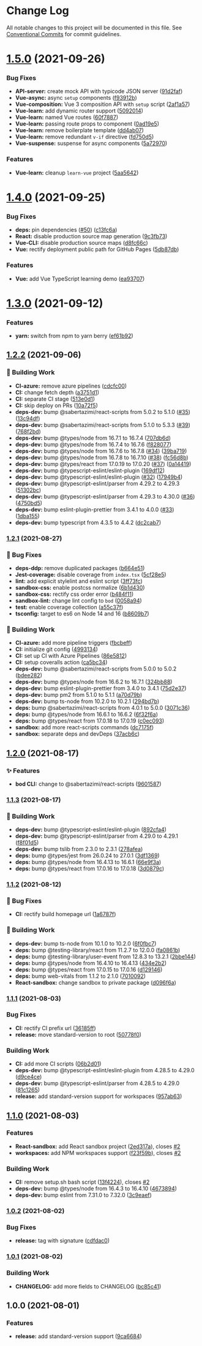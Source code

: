 # Change Log

All notable changes to this project will be documented in this file.
See [Conventional Commits](https://conventionalcommits.org) for commit guidelines.

# [1.5.0](https://github.com/sabertazimi/awesome-web/compare/v1.4.0...v1.5.0) (2021-09-26)


### Bug Fixes

* **API-server:** create mock API with typicode JSON server ([91d2faf](https://github.com/sabertazimi/awesome-web/commit/91d2faf7218ca2ccc6e44467f9c77946df10e0cd))
* **Vue-async:** async `setup` components ([f93912b](https://github.com/sabertazimi/awesome-web/commit/f93912bca3c6762eb9fe1949e61a1f6f8aa3a104))
* **Vue-composition:** Vue 3 composition API with `setup` script ([2af1a57](https://github.com/sabertazimi/awesome-web/commit/2af1a576059e6c5de9948d999d4decea30011575))
* **Vue-learn:** add dynamic router support ([5092014](https://github.com/sabertazimi/awesome-web/commit/5092014d8abf8a646bf27c7e292653779b9d78e8))
* **Vue-learn:** named Vue routes ([60f7887](https://github.com/sabertazimi/awesome-web/commit/60f7887e3a0c07881a2d3764e2fee4cf76a1320b))
* **Vue-learn:** passing route props to component ([0ad19e5](https://github.com/sabertazimi/awesome-web/commit/0ad19e5fd43ad4323dc69d084244c73eb9e0b507))
* **Vue-learn:** remove boilerplate template ([dd4ab07](https://github.com/sabertazimi/awesome-web/commit/dd4ab071712ca93b596f77cae782ebec04e84522))
* **Vue-learn:** remove redundant `v-if` directive ([fd750d5](https://github.com/sabertazimi/awesome-web/commit/fd750d580de7d943274f8c6aca80deffabc574f9))
* **Vue-suspense:** suspense for async components ([5a72970](https://github.com/sabertazimi/awesome-web/commit/5a7297079847eef1f57e0ca8831437adf0fac5d7))


### Features

* **Vue-learn:** cleanup `learn-vue` project ([5aa5642](https://github.com/sabertazimi/awesome-web/commit/5aa5642fd46057bd1bdcc5b25a433d7ebdfc880b))





# [1.4.0](https://github.com/sabertazimi/awesome-web/compare/v1.3.0...v1.4.0) (2021-09-25)


### Bug Fixes

* **deps:** pin dependencies ([#50](https://github.com/sabertazimi/awesome-web/issues/50)) ([c13fc6a](https://github.com/sabertazimi/awesome-web/commit/c13fc6ac7fd68eeaa9a6489958aa4f5073401582))
* **React:** disable production source map generation ([9c3fb73](https://github.com/sabertazimi/awesome-web/commit/9c3fb7357dad649512b488d2198240e8dd9303ec))
* **Vue-CLI:** disable production source maps ([d8fc66c](https://github.com/sabertazimi/awesome-web/commit/d8fc66c7a41304b48275bd4ede8e4e5bad33ced0))
* **Vue:** rectify deployment public path for GitHub Pages ([5db87db](https://github.com/sabertazimi/awesome-web/commit/5db87dbd418a9314fddfc471df346c703972589c))


### Features

* **Vue:** add Vue TypeScript learning demo ([ea93707](https://github.com/sabertazimi/awesome-web/commit/ea93707b2a1d7bddf922799308fbe8dbc2bcb03b))





# [1.3.0](https://github.com/sabertazimi/awesome-web/compare/v1.2.2...v1.3.0) (2021-09-12)


### Features

* **yarn:** switch from npm to yarn berry ([ef61b92](https://github.com/sabertazimi/awesome-web/commit/ef61b928619bdd29c2b92f3ceadf3f72fb6bb5cf))





## [1.2.2](https://github.com/sabertazimi/awesome-web/compare/v1.2.1...v1.2.2) (2021-09-06)


### :rocket: Building Work

* **CI-azure:** remove azure pipelines ([cdcfc00](https://github.com/sabertazimi/awesome-web/commit/cdcfc00e7d5a844900f5775a36fe538f956324cd))
* **CI:** change fetch depth ([a3751d1](https://github.com/sabertazimi/awesome-web/commit/a3751d1c5ec73796fefb8a407a510194e4705536))
* **CI:** separate CI stage ([513e0d1](https://github.com/sabertazimi/awesome-web/commit/513e0d1606a747cc98dc5c625ee0d695a40f6f51))
* **CI:** skip deploy on PRs ([10a72f5](https://github.com/sabertazimi/awesome-web/commit/10a72f5050f00cf3ecca2a95e40b9de893e61fbf))
* **deps-dev:** bump @sabertazimi/react-scripts from 5.0.2 to 5.1.0 ([#35](https://github.com/sabertazimi/awesome-web/issues/35)) ([13c94df](https://github.com/sabertazimi/awesome-web/commit/13c94dfbb909e73afd921ce40188b4efbd1fdbea))
* **deps-dev:** bump @sabertazimi/react-scripts from 5.1.0 to 5.3.3 ([#39](https://github.com/sabertazimi/awesome-web/issues/39)) ([768f2bd](https://github.com/sabertazimi/awesome-web/commit/768f2bd1b485a6acb0bf2cbd5c31b99cc8a57fea))
* **deps-dev:** bump @types/node from 16.7.1 to 16.7.4 ([707db6d](https://github.com/sabertazimi/awesome-web/commit/707db6d868d093b745183a1929bb14fbb852314d))
* **deps-dev:** bump @types/node from 16.7.4 to 16.7.6 ([f828077](https://github.com/sabertazimi/awesome-web/commit/f8280773ff028db4be638139bede2c739795abed))
* **deps-dev:** bump @types/node from 16.7.6 to 16.7.8 ([#34](https://github.com/sabertazimi/awesome-web/issues/34)) ([39ba719](https://github.com/sabertazimi/awesome-web/commit/39ba71916e7d75cc77ede6f2a81b4a6189ca04ca))
* **deps-dev:** bump @types/node from 16.7.8 to 16.7.10 ([#38](https://github.com/sabertazimi/awesome-web/issues/38)) ([fc56d8b](https://github.com/sabertazimi/awesome-web/commit/fc56d8bba94c65e38fd1a4570420e6bf86babfbd))
* **deps-dev:** bump @types/react from 17.0.19 to 17.0.20 ([#37](https://github.com/sabertazimi/awesome-web/issues/37)) ([0a14419](https://github.com/sabertazimi/awesome-web/commit/0a14419d25389a9995c32fd3b4130bd9aca9a362))
* **deps-dev:** bump @typescript-eslint/eslint-plugin ([169df12](https://github.com/sabertazimi/awesome-web/commit/169df12df116832d7d81e781cb97447222359bd1))
* **deps-dev:** bump @typescript-eslint/eslint-plugin ([#32](https://github.com/sabertazimi/awesome-web/issues/32)) ([17949b4](https://github.com/sabertazimi/awesome-web/commit/17949b45c26e68e5d138d48cf6c1f639a3d3198f))
* **deps-dev:** bump @typescript-eslint/parser from 4.29.2 to 4.29.3 ([51302bc](https://github.com/sabertazimi/awesome-web/commit/51302bc2a88a8473ee54c63492bac1e4f3a6d576))
* **deps-dev:** bump @typescript-eslint/parser from 4.29.3 to 4.30.0 ([#36](https://github.com/sabertazimi/awesome-web/issues/36)) ([4750bd5](https://github.com/sabertazimi/awesome-web/commit/4750bd55aca992105d325bd6c3f747ad9b235b25))
* **deps-dev:** bump eslint-plugin-prettier from 3.4.1 to 4.0.0 ([#33](https://github.com/sabertazimi/awesome-web/issues/33)) ([1dba155](https://github.com/sabertazimi/awesome-web/commit/1dba155fd1c61fdb0e790c1271a493ba5677b882))
* **deps-dev:** bump typescript from 4.3.5 to 4.4.2 ([dc2cab7](https://github.com/sabertazimi/awesome-web/commit/dc2cab79b3f2450d303048cf9c4a270c0be47592))

### [1.2.1](https://github.com/sabertazimi/awesome-web/compare/v1.2.0...v1.2.1) (2021-08-27)


### :bug: Bug Fixes

* **deps-ddp:** remove duplicated packages ([b664e51](https://github.com/sabertazimi/awesome-web/commit/b664e515d68353ea9f392228e7e1c7895944f570))
* **Jest-coverage:** disable coverage from `index.tsx` ([5cf28e5](https://github.com/sabertazimi/awesome-web/commit/5cf28e5fd1e31e205237bf4f00b1b356d590aecb))
* **lint:** add explicit stylelint and eslint script ([3ff73fc](https://github.com/sabertazimi/awesome-web/commit/3ff73fc8c43f6ea41c1035adf48cf8dfe65527ee))
* **sandbox-css:** enable postcss normalize ([6b1d430](https://github.com/sabertazimi/awesome-web/commit/6b1d430a301f398b1537a007f4da4cfe0b62eafa))
* **sandbox-css:** rectify css order error ([b484f11](https://github.com/sabertazimi/awesome-web/commit/b484f11bc743b01565fd126d09243eeea4a6a2e9))
* **sandbox-lint:** change lint config to `bod` ([0058a94](https://github.com/sabertazimi/awesome-web/commit/0058a949ed9db730a4976ffc9d0fd1faf36a903b))
* **test:** enable coverage collection ([a55c37f](https://github.com/sabertazimi/awesome-web/commit/a55c37fbca90a18519de1da928cb9ab47cc1e02d))
* **tsconfig:** target to es6 on Node 14 and 16 ([b8609b7](https://github.com/sabertazimi/awesome-web/commit/b8609b7797acf934f7dff4d51ce2ca16d4ce8e75))


### :rocket: Building Work

* **CI-azure:** add more pipeline triggers ([fbcbeff](https://github.com/sabertazimi/awesome-web/commit/fbcbeffc43fa56f829385d9b82ed4f38ac02f88d))
* **CI:** initialize git config ([4993134](https://github.com/sabertazimi/awesome-web/commit/4993134f46658a7a2d30577502f2e14ba935018d))
* **CI:** set up CI with Azure Pipelines ([86e5812](https://github.com/sabertazimi/awesome-web/commit/86e5812965acea6c0df01cf8ccda0b442ba9c611))
* **CI:** setup coveralls action ([ca5bc34](https://github.com/sabertazimi/awesome-web/commit/ca5bc34cf5394c82a86f8f1f12f47ca421a14879))
* **deps-dev:** bump @sabertazimi/react-scripts from 5.0.0 to 5.0.2 ([bdee282](https://github.com/sabertazimi/awesome-web/commit/bdee282cb794bcd6d44408eb11145b20dc257daf))
* **deps-dev:** bump @types/node from 16.6.2 to 16.7.1 ([324bb88](https://github.com/sabertazimi/awesome-web/commit/324bb88276d721ac965fe0938878a4c667979fbd))
* **deps-dev:** bump eslint-plugin-prettier from 3.4.0 to 3.4.1 ([75d2e37](https://github.com/sabertazimi/awesome-web/commit/75d2e37c9d24b3718dfc1baf94361241419a3bbc))
* **deps-dev:** bump pm2 from 5.1.0 to 5.1.1 ([a70d79b](https://github.com/sabertazimi/awesome-web/commit/a70d79bad864d258182d2a4333d770b67cdf79df))
* **deps-dev:** bump ts-node from 10.2.0 to 10.2.1 ([294bd7b](https://github.com/sabertazimi/awesome-web/commit/294bd7b7acc7050fc2821bd18fb54dabbc6d903e))
* **deps:** bump @sabertazimi/react-scripts from 4.0.1 to 5.0.0 ([3071c36](https://github.com/sabertazimi/awesome-web/commit/3071c369bd9915c10ec49c844bf5bf8e007416c4))
* **deps:** bump @types/node from 16.6.1 to 16.6.2 ([6f32f6a](https://github.com/sabertazimi/awesome-web/commit/6f32f6ab75f0e79adb20d25196615cd0209ab5ef))
* **deps:** bump @types/react from 17.0.18 to 17.0.19 ([c0ec093](https://github.com/sabertazimi/awesome-web/commit/c0ec093e644ff1de0b08faaf1c58d6d10e8b5c72))
* **sandbox:** add more react-scripts commands ([dc7175f](https://github.com/sabertazimi/awesome-web/commit/dc7175f371be7a3517744aa7bd0af54152d2acc1))
* **sandbox:** separate deps and devDeps ([37acb6c](https://github.com/sabertazimi/awesome-web/commit/37acb6c4ea7ebf786e861425084cdfa99700533a))

## [1.2.0](https://github.com/sabertazimi/awesome-web/compare/v1.1.3...v1.2.0) (2021-08-17)


### :sparkles: Features

* **bod CLI:** change to @sabertazimi/react-scripts ([9601587](https://github.com/sabertazimi/awesome-web/commit/9601587c800c7003f592f899cb102aaa401459f4))

### [1.1.3](https://github.com/sabertazimi/awesome-web/compare/v1.1.2...v1.1.3) (2021-08-17)


### :rocket: Building Work

* **deps-dev:** bump @typescript-eslint/eslint-plugin ([892cfa4](https://github.com/sabertazimi/awesome-web/commit/892cfa45fe211d7a0ba9a34671cf95361e742916))
* **deps-dev:** bump @typescript-eslint/parser from 4.29.0 to 4.29.1 ([f8f01d5](https://github.com/sabertazimi/awesome-web/commit/f8f01d5b94d636f0d7ad0fcd2d5fe4da7a0b04cd))
* **deps-dev:** bump tslib from 2.3.0 to 2.3.1 ([278afea](https://github.com/sabertazimi/awesome-web/commit/278afeaf4cd7b5d02237be38e9486df80a1ded19))
* **deps:** bump @types/jest from 26.0.24 to 27.0.1 ([3df1369](https://github.com/sabertazimi/awesome-web/commit/3df136947e764b8bbbc21f55ee05ae3568bb93b7))
* **deps:** bump @types/node from 16.4.13 to 16.6.1 ([66e9f3a](https://github.com/sabertazimi/awesome-web/commit/66e9f3ad6643f78e9164a2ec3c3fad4b902ad1c0))
* **deps:** bump @types/react from 17.0.16 to 17.0.18 ([3d0879c](https://github.com/sabertazimi/awesome-web/commit/3d0879cb4ec23ebc0e126e697a5a0f79a5cbc7fc))

### [1.1.2](https://github.com/sabertazimi/awesome-web/compare/v1.1.1...v1.1.2) (2021-08-12)


### :bug: Bug Fixes

* **CI:** rectify build homepage url ([1a6787f](https://github.com/sabertazimi/awesome-web/commit/1a6787f6bd29e6bbf92722453ba51dcc57dc737e))


### :rocket: Building Work

* **deps-dev:** bump ts-node from 10.1.0 to 10.2.0 ([6f0fbc7](https://github.com/sabertazimi/awesome-web/commit/6f0fbc752b49d4b8976e817c7ea20111024e376d))
* **deps:** bump @testing-library/react from 11.2.7 to 12.0.0 ([fa0861b](https://github.com/sabertazimi/awesome-web/commit/fa0861b83c654d9a4d5b4bb321db846034973eba))
* **deps:** bump @testing-library/user-event from 12.8.3 to 13.2.1 ([2bbe144](https://github.com/sabertazimi/awesome-web/commit/2bbe1442b680a3bb69e46207721617a324d7d5a9))
* **deps:** bump @types/node from 16.4.10 to 16.4.13 ([434e2b2](https://github.com/sabertazimi/awesome-web/commit/434e2b26f5a97a77f414e34e075e823ffc67abf0))
* **deps:** bump @types/react from 17.0.15 to 17.0.16 ([d129146](https://github.com/sabertazimi/awesome-web/commit/d1291462fefffa79bbeba5c52e07d76d020ff770))
* **deps:** bump web-vitals from 1.1.2 to 2.1.0 ([7010092](https://github.com/sabertazimi/awesome-web/commit/7010092f4ace1a69373f320c3ee36b50db3bf9c6))
* **React-sandbox:** change sandbox to private package ([d096f6a](https://github.com/sabertazimi/awesome-web/commit/d096f6a34068a699442abe5e4f1198ed0e70a483))

### [1.1.1](https://github.com/sabertazimi/awesome-web/compare/v1.1.0...v1.1.1) (2021-08-03)


### Bug Fixes

* **CI:** rectify CI prefix url ([36185ff](https://github.com/sabertazimi/awesome-web/commit/36185ff5a12b138dad28cd36db4f35ede7ce9b97))
* **release:** move standard-version to root ([50778f0](https://github.com/sabertazimi/awesome-web/commit/50778f0853564077ef1e10b8253789b9fecab7fb))


### Building Work

* **CI:** add more CI scripts ([06b2d01](https://github.com/sabertazimi/awesome-web/commit/06b2d019a420775d1ea0a5ce4901c33affd8fb49))
* **deps-dev:** bump @typescript-eslint/eslint-plugin from 4.28.5 to 4.29.0 ([d9ce4ce](https://github.com/sabertazimi/awesome-web/commit/d9ce4ce55b098635338089770bb22f656e998c4c))
* **deps-dev:** bump @typescript-eslint/parser from 4.28.5 to 4.29.0 ([81c1265](https://github.com/sabertazimi/awesome-web/commit/81c12654a5ab60f15f2c510c7af16813aaaf8bbf))
* **release:** add standard-version support for workspaces ([957ab63](https://github.com/sabertazimi/awesome-web/commit/957ab63f5b8f9998a9bcf2066d85f7eca39221dd))

## [1.1.0](https://github.com/sabertazimi/awesome-web/compare/v1.0.2...v1.1.0) (2021-08-03)


### Features

* **React-sandbox:** add React sandbox project ([2ed317a](https://github.com/sabertazimi/awesome-web/commit/2ed317a68e8bd83032caacd5a61d560b138cdcf3)), closes [#2](https://github.com/sabertazimi/awesome-web/issues/2)
* **workspaces:** add NPM workspaces support ([f23f59b](https://github.com/sabertazimi/awesome-web/commit/f23f59baca0f214ac068181f5b9672d09cdabdfc)), closes [#2](https://github.com/sabertazimi/awesome-web/issues/2)


### Building Work

* **CI:** remove setup.sh bash script ([13f4224](https://github.com/sabertazimi/awesome-web/commit/13f4224826cf58c4ee5653c396d9e4d46cb1faca)), closes [#2](https://github.com/sabertazimi/awesome-web/issues/2)
* **deps-dev:** bump @types/node from 16.4.3 to 16.4.10 ([4673894](https://github.com/sabertazimi/awesome-web/commit/467389489e731cd3b95966b17efb1f6d0e476b7c))
* **deps-dev:** bump eslint from 7.31.0 to 7.32.0 ([3c9eaef](https://github.com/sabertazimi/awesome-web/commit/3c9eaef0c947bac1bdeeb0b18b1470bc317c4a4b))

### [1.0.2](https://github.com/sabertazimi/awesome-web/compare/v1.0.1...v1.0.2) (2021-08-02)


### Bug Fixes

* **release:** tag with signature ([cdfdac0](https://github.com/sabertazimi/awesome-web/commit/cdfdac0446ba60a60f765a3f4cf2eabe60090ea8))

### [1.0.1](https://github.com/sabertazimi/awesome-web/compare/v1.0.0...v1.0.1) (2021-08-02)


### Building Work

* **CHANGELOG:** add more fields to CHANGELOG ([bc85c41](https://github.com/sabertazimi/awesome-web/commit/bc85c41256e122324322b1d6bd61c908353d067f))

## 1.0.0 (2021-08-01)


### Features

* **release:** add standard-version support ([9ca6684](https://github.com/sabertazimi/awesome-web/commit/9ca6684a10688578625f143395715cfd001d4588))
